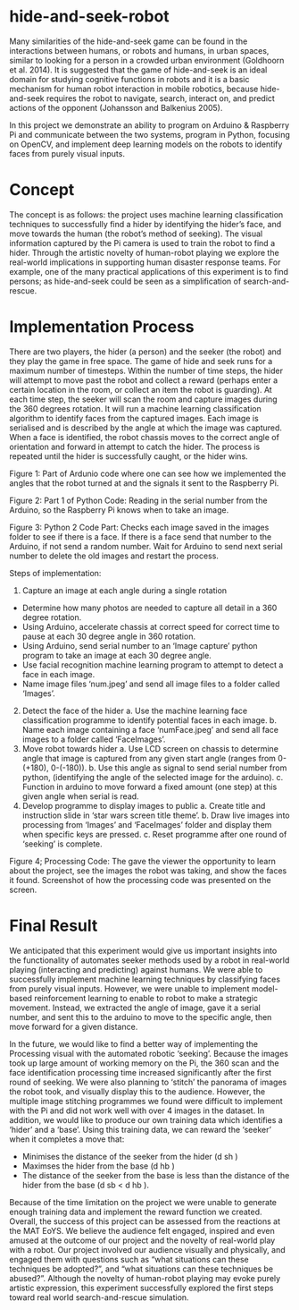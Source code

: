# hide-and-seek-robot
Many similarities of the hide-and-seek game can be found in the interactions between humans, or robots and humans, in urban spaces, similar to looking for a person in a crowded urban environment (Goldhoorn et al. 2014). It is suggested that the game of hide-and-seek is an ideal domain for studying cognitive functions in robots and it is a basic mechanism for human robot interaction in mobile robotics, because hide-and-seek requires the robot to navigate, search, interact on, and predict actions of the opponent (Johansson and Balkenius 2005).   

In this project we demonstrate an ability to program on Arduino &amp; Raspberry Pi and communicate between the two systems, program in Python, focusing on OpenCV, and implement deep learning models on the robots to identify faces from purely visual inputs.

# Concept
The concept is as follows: the project uses machine learning classification techniques to successfully find a hider by identifying the hider’s face, and move towards the human (the robot’s method of seeking). The visual information captured by the Pi camera is used to train the robot to find a hider. Through the artistic novelty of human-robot playing we explore the real-world implications in supporting human disaster response teams. For example, one of the many practical applications of this experiment is to find persons; as hide-and-seek could be seen as a simplification of search-and-rescue.

# Implementation Process
There are two players, the hider (a person) and the seeker (the robot) and they play the game in free space. The game of hide and seek runs for a maximum number of timesteps. Within the number of time steps, the hider will attempt to move past the robot and collect a reward (perhaps enter a certain location in the room, or collect an item the robot is guarding). At each time step, the seeker will scan the room and capture images during the 360 degrees rotation. It will run a machine learning classification algorithm to identify faces from the captured images.  Each image is serialised and is described by the angle at which the image was captured. When a face is identified, the robot chassis moves to the correct angle of orientation and forward in attempt to catch the hider. The process is repeated until the hider is successfully caught, or the hider wins.

Figure 1: Part of Ardunio code where one can see how
we implemented the angles that the robot
turned at and the signals it sent to the
Raspberry Pi.

Figure 2: Part 1 of Python Code: Reading in the serial number from the Arduino, so the Raspberry Pi knows when to take an image.

Figure 3: Python 2 Code Part: Checks each image saved in the images folder to see if there is a face. If there is a face send that number to the Arduino, if not send a random number. Wait for Arduino to send next serial number to delete the old images and restart the process.

Steps of implementation:
1. Capture an image at each angle during a single rotation
- Determine how many photos are needed to capture all detail in a 360 degree rotation.
- Using Arduino, accelerate chassis at correct speed for correct time to pause at each 30 degree angle in 360 rotation.
- Using Arduino, send serial number to an ‘Image capture’ python program to take an image at each 30 degree angle.
- Use facial recognition machine learning program to attempt to detect a face in each image.
- Name image files ‘num.jpeg’ and send all image files to a folder called ‘Images’.
2. Detect the face of the hider
a. Use the machine learning face classification programme to identify potential faces in each image.
b. Name each image containing a face ‘numFace.jpeg’ and send all face images to a folder called ‘FaceImages’.
3. Move robot towards hider
a. Use LCD screen on chassis to determine angle that image is captured from any given start angle (ranges from 0-(+180), 0-(-180)).
b. Use this angle as signal to send serial number from python, (identifying the angle of the selected image for the arduino).
c. Function in arduino to move forward a fixed amount (one step) at this given angle when serial is read.
4. Develop programme to display images to public
a. Create title and instruction slide in ‘star wars screen title theme’.
b. Draw live images into processing from ‘Images’ and ‘FaceImages’ folder and display them when specific keys are pressed.
c. Reset programme after one round of ‘seeking’ is complete.

Figure 4; Processing Code: The gave the viewer the opportunity to learn about the project, see the images the robot was taking, and show the faces it found. Screenshot of how the processing code was presented on the screen.

# Final Result
We anticipated that this experiment would give us important insights into the functionality of automates seeker methods used by a robot in real-world playing (interacting and predicting) against humans. We were able to successfully implement machine learning techniques by classifying faces from purely visual inputs. However, we were unable to implement model-based reinforcement learning to enable to robot to make a strategic movement. Instead, we extracted the angle of image, gave it a serial number, and sent this to the arduino to move to the specific angle, then move forward for a given distance.

In the future, we would like to find a better way of implementing the Processing visual with the automated robotic ‘seeking’. Because the images took up large amount of working memory on the Pi, the 360 scan and the face identification processing time increased significantly after the first round of seeking. We were also planning to ‘stitch’ the panorama of images the robot took, and visually display this to the audience. However, the multiple image stitching programmes we found were difficult to implement with the Pi and did not work well with over 4 images in the dataset. In addition, we would like to produce our own training data which identifies a ‘hider’ and a ‘base’. Using this training data, we can reward the ‘seeker’ when it completes a move that:
- Minimises the distance of the seeker from the hider (d sh )
- Maximses the hider from the base (d hb )
- The distance of the seeker from the base is less than the distance of the hider from the base (d sb < d hb ).

Because of the time limitation on the project we were unable to generate enough training data and implement the reward function we created. Overall, the success of this project can be assessed from the reactions at the MAT EoYS. We believe the audience felt engaged, inspired and even amused at the outcome of our project and the novelty of real-world play with a robot. Our project involved our audience visually and physically, and engaged them with questions such as “what situations can these techniques be adopted?”, and “what situations can these techniques be abused?”. Although the novelty of human-robot playing may evoke purely artistic expression, this experiment successfully explored the first steps toward real world search-and-rescue simulation.
